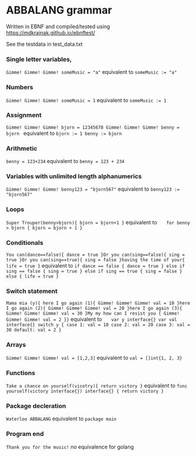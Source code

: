 # ABBALANG grammar

Written in EBNF and compiled/tested using https://mdkrajnak.github.io/ebnftest/

See the testdata in test_data.txt

### Single letter variables, 
`Gimme! Gimme! Gimme! someMusic = "a"`
equivalent to
`someMusic := "a"`
### Numbers
`Gimme! Gimme! Gimme! someMusic = 1`
equivalent to
`someMusic := 1`
### Assignment
`Gimme! Gimme! Gimme! bjorn = 12345678
Gimme! Gimme! Gimme! benny = bjorn
`
equivalent to
`bjorn := 1
benny := bjorn
`
### Arithmetic
`benny = 123+234`
equivalent to
`benny = 123 + 234`

### Variables with unlimited length alphanumerics
`Gimme! Gimme! Gimme! benny123 = "bjorn567"`
equivalent to
`benny123 := "bjorn567"`

### Loops 

`Super Trouper(benny>bjorn){
bjorn = bjorn+1
}`
equivalent to
`	for benny > bjorn {
		bjorn = bjorn + 1
	}`

### Conditionals 
`You can(dance==false){
dance = true
}Or you can(sing==false){
sing = true
}Or you can(sing==true){
sing = false
}having the time of your{
life = true
}`
equivalent to
`if dance == false {
		dance = true
	} else if sing == false {
		sing = true
	} else if sing == true {
		sing = false
	} else {
		life = true
	}`

### Switch statement
`Mama mia (y){
here I go again (1){
Gimme! Gimme! Gimme! val = 10
}here I go again (2){
Gimme! Gimme! Gimme! val = 20
}here I go again (3){
Gimme! Gimme! Gimme! val = 30
}My my how can I resist you {
Gimme! Gimme! Gimme! val = 2
}}`
equivalent to
`	var y interface{}
	var val interface{}
	switch y {
	case 1:
		val = 10
	case 2:
		val = 20
	case 3:
		val = 30
	default:
		val = 2
	}`

### Arrays
`Gimme! Gimme! Gimme! val = [1,2,3]`
equivalent to
`val = []int{1, 2, 3}`
### Functions
`Take a chance on yourself(vicotry){
return victory
}`
equivalent to
`func yourself(victory interface{}) interface{} {
	return victory
}`

### Package decleration
`Waterloo ABBALANG`
equivalent to
`package main
`
### Program end
`Thank you for the music!`
no equivalence for golang
